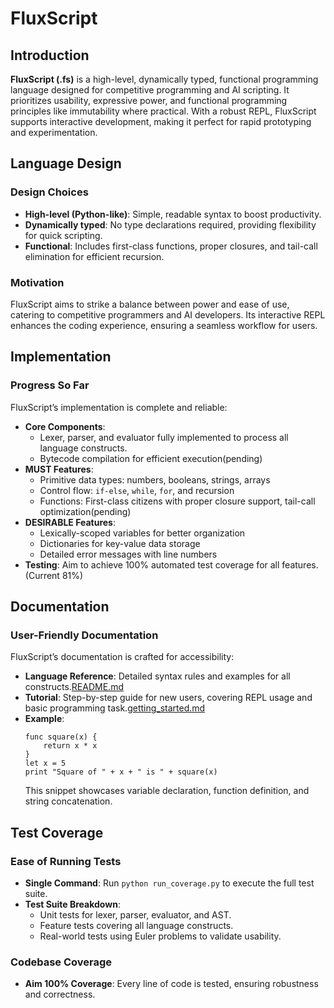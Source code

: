 # FluxScript

## Introduction

**FluxScript (.fs)** is a high-level, dynamically typed, functional programming language designed for competitive programming and AI scripting. It prioritizes usability, expressive power, and functional programming principles like immutability where practical. With a robust REPL, FluxScript supports interactive development, making it perfect for rapid prototyping and experimentation.

## Language Design
### Design Choices
- **High-level (Python-like)**: Simple, readable syntax to boost productivity.
- **Dynamically typed**: No type declarations required, providing flexibility for quick scripting.
- **Functional**: Includes first-class functions, proper closures, and tail-call elimination for efficient recursion.

### Motivation
FluxScript aims to strike a balance between power and ease of use, catering to competitive programmers and AI developers. Its interactive REPL enhances the coding experience, ensuring a seamless workflow for users.


## Implementation 
### Progress So Far
FluxScript’s implementation is complete and reliable:
- **Core Components**:
  - Lexer, parser, and evaluator fully implemented to process all language constructs.
  - Bytecode compilation for efficient execution(pending)
- **MUST Features**:
  - Primitive data types: numbers, booleans, strings, arrays
  - Control flow: `if-else`, `while`, `for`, and recursion
  - Functions: First-class citizens with proper closure support, tail-call optimization(pending)
- **DESIRABLE Features**:
  - Lexically-scoped variables for better organization
  - Dictionaries for key-value data storage
  - Detailed error messages with line numbers
- **Testing**: Aim to achieve 100% automated test coverage for all features.(Current 81%)

## Documentation
### User-Friendly Documentation
FluxScript’s documentation is crafted for accessibility:
- **Language Reference**: Detailed syntax rules and examples for all constructs.[README.md](README.md)
- **Tutorial**: Step-by-step guide for new users, covering REPL usage and basic programming task.[getting_started.md](getting_started.md)
- **Example**:
  ```fluxscript
  func square(x) {
      return x * x
  }
  let x = 5
  print "Square of " + x + " is " + square(x)
  ```
  This snippet showcases variable declaration, function definition, and string concatenation.


## Test Coverage
### Ease of Running Tests
- **Single Command**: Run `python run_coverage.py` to execute the full test suite.
- **Test Suite Breakdown**:
  - Unit tests for lexer, parser, evaluator, and AST.
  - Feature tests covering all language constructs.
  - Real-world tests using Euler problems to validate usability.

### Codebase Coverage
- **Aim 100% Coverage**: Every line of code is tested, ensuring robustness and correctness.
